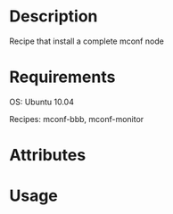 Description
===========

Recipe that install a complete mconf node

Requirements
============

OS: Ubuntu 10.04

Recipes:  mconf-bbb, mconf-monitor

Attributes
==========

Usage
=====

